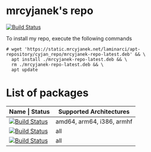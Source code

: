 # mrcyjanek's repo

[![Build Status](https://ci.mrcyjanek.net/badge/apt-update-repository.svg)](https://ci.mrcyjanek.net/jobs/apt-update-repository)

To install my repo, execute the following commands

```shell
# wget 'https://static.mrcyjanek.net/laminarci/apt-repository/cyjan_repo/mrcyjanek-repo-latest.deb' && \
  apt install ./mrcyjanek-repo-latest.deb && \
  rm ./mrcyjanek-repo-latest.deb && \
  apt update
```

# List of packages

<!-- architectures: amd64, arm64, i386, armhf -->
| Name \| Status | Supported Architectures      |
|--------------|------------------------------|
[![Build Status](https://ci.mrcyjanek.net/badge/build-jwapi.svg)](https://git.mrcyjanek.net/mrcyjanek/jwapi/) | amd64, arm64, i386, armhf |
| [![Build Status](https://ci.mrcyjanek.net/badge/build-phosh_screenshot.svg)](https://git.mrcyjanek.net/mrcyjanek/phosh-screenshot/) | all |
| [![Build Status](https://ci.mrcyjanek.net/badge/build-cyjan_repo.svg)](https://git.mrcyjanek.net/mrcyjanek/mrcyjanekrepo/) | all |